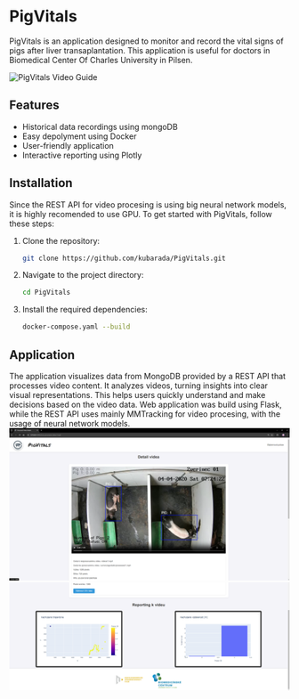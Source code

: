# PigVitals

PigVitals is an application designed to monitor and record the vital signs of pigs after liver transaplantation. This application is useful for doctors in Biomedical Center Of Charles University in Pilsen.

![PigVitals Video Guide](/demo/demo_vid.gif)


## Features

- Historical data recordings using mongoDB
- Easy depolyment using Docker
- User-friendly application
- Interactive reporting using Plotly

## Installation
Since the REST API for video procesing is using big neural network models, it is highly recomended to use GPU.
To get started with PigVitals, follow these steps:

1. Clone the repository:
    ```bash
    git clone https://github.com/kubarada/PigVitals.git
    ```
2. Navigate to the project directory:
    ```bash
    cd PigVitals
    ```
3. Install the required dependencies:
    ```bash
    docker-compose.yaml --build
    ```

## Application 
The application visualizes data from MongoDB provided by a REST API that processes video content. It analyzes videos, turning insights into clear visual representations. This helps users quickly understand and make decisions based on the video data. Web application was build using Flask, while the REST API uses mainly MMTracking for video procesing, with the usage of neural network models.
  ![PigVitals Video Guide](/demo/detail_1.png)
  ![PigVitals Video Guide](/demo/detail_2.png)
